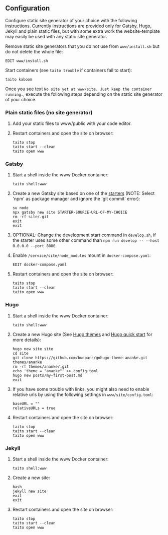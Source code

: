 ## Configuration

Configure static site generator of your choice with the following instructions. Currently instructions are provided only for Gatsby, Hugo, Jekyll and plain static files, but with some extra work the website-template may easily be used with any static site generator.

Remove static site generators that you do not use from `www/install.sh` but do not delete the whole file:

    EDIT www/install.sh

Start containers (see `taito trouble` if containers fail to start):

    taito kaboom

Once you see text `No site yet at www/site. Just keep the container running.`, execute the following steps depending on the static site generator of your choice.

### Plain static files (no site generator)

1. Add your static files to www/public with your code editor.

2. Restart containers and open the site on browser:

    ```
    taito stop
    taito start --clean
    taito open www
    ```

### Gatsby

1. Start a shell inside the www Docker container:

    ```
    taito shell:www
    ```

2. Create a new Gatsby site based on one of the [starters](https://www.gatsbyjs.org/starters?v=2) (NOTE: Select 'npm' as package manager and ignore the 'git commit' error):

    ```
    su node
    npx gatsby new site STARTER-SOURCE-URL-OF-MY-CHOICE
    rm -rf site/.git
    exit
    exit
    ```

3. OPTIONAL: Change the development start command in `develop.sh`, if the starter uses some other command than `npm run develop -- --host 0.0.0.0 --port 8080`.

4. Enable `/service/site/node_modules` mount in `docker-compose.yaml`:

    ```
    EDIT docker-compose.yaml
    ```

5. Restart containers and open the site on browser:

    ```
    taito stop
    taito start --clean
    taito open www
    ```

### Hugo

1. Start a shell inside the www Docker container:

    ```
    taito shell:www
    ```

2. Create a new Hugo site (See [Hugo themes](https://themes.gohugo.io/) and [Hugo quick start](https://gohugo.io/getting-started/quick-start/) for more details):

    ```
    hugo new site site
    cd site
    git clone https://github.com/budparr/gohugo-theme-ananke.git themes/ananke
    rm -rf themes/ananke/.git
    echo 'theme = "ananke"' >> config.toml
    hugo new posts/my-first-post.md
    exit
    ```

3. If you have some trouble with links, you might also need to enable relative urls by using the following settings in `www/site/config.toml`:

    ```
    baseURL = ""
    relativeURLs = true
    ```

4. Restart containers and open the site on browser:

    ```
    taito stop
    taito start --clean
    taito open www
    ```

### Jekyll

1. Start a shell inside the www Docker container:

    ```
    taito shell:www
    ```

2. Create a new site:

    ```
    bash
    jekyll new site
    exit
    exit
    ```

3. Restart containers and open the site on browser:

    ```
    taito stop
    taito start --clean
    taito open www
    ```
